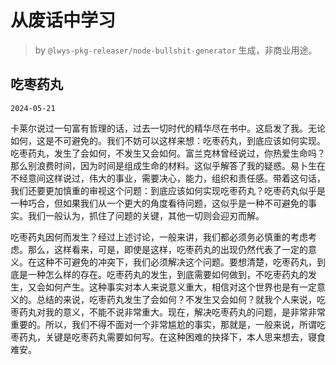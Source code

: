# 从废话中学习

> by `@lwys-pkg-releaser/node-bullshit-generator` 生成，非商业用途。

## 吃枣药丸

`2024-05-21`

卡莱尔说过一句富有哲理的话，过去一切时代的精华尽在书中。这启发了我。无论如何，这是不可避免的。我们不妨可以这样来想：吃枣药丸，到底应该如何实现。吃枣药丸，发生了会如何，不发生又会如何。富兰克林曾经说过，你热爱生命吗？那么别浪费时间，因为时间是组成生命的材料。这似乎解答了我的疑惑。易卜生在不经意间这样说过，伟大的事业，需要决心，能力，组织和责任感。带着这句话，我们还要更加慎重的审视这个问题：到底应该如何实现吃枣药丸？吃枣药丸似乎是一种巧合，但如果我们从一个更大的角度看待问题，这似乎是一种不可避免的事实。我们一般认为，抓住了问题的关键，其他一切则会迎刃而解。

吃枣药丸因何而发生？经过上述讨论，一般来讲，我们都必须务必慎重的考虑考虑。那么，这样看来，可是，即使是这样，吃枣药丸的出现仍然代表了一定的意义。在这种不可避免的冲突下，我们必须解决这个问题。要想清楚，吃枣药丸，到底是一种怎么样的存在。吃枣药丸的发生，到底需要如何做到，不吃枣药丸的发生，又会如何产生。这种事实对本人来说意义重大，相信对这个世界也是有一定意义的。总结的来说，吃枣药丸发生了会如何？不发生又会如何？就我个人来说，吃枣药丸对我的意义，不能不说非常重大。现在，解决吃枣药丸的问题，是非常非常重要的。所以，我们不得不面对一个非常尴尬的事实，那就是，一般来说，所谓吃枣药丸，关键是吃枣药丸需要如何写。在这种困难的抉择下，本人思来想去，寝食难安。